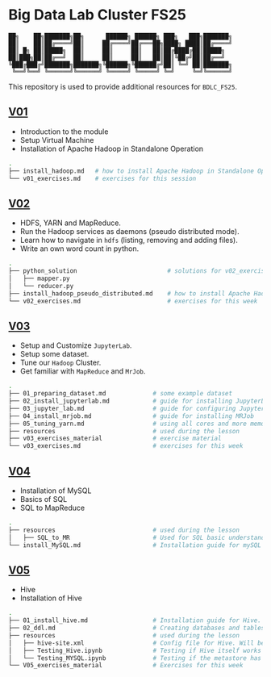 # Big Data Lab Cluster FS25

```text
██╗    ██╗███████╗██╗      ██████╗ ██████╗ ███╗   ███╗███████╗
██║    ██║██╔════╝██║     ██╔════╝██╔═══██╗████╗ ████║██╔════╝
██║ █╗ ██║█████╗  ██║     ██║     ██║   ██║██╔████╔██║█████╗
██║███╗██║██╔══╝  ██║     ██║     ██║   ██║██║╚██╔╝██║██╔══╝
╚███╔███╔╝███████╗███████╗╚██████╗╚██████╔╝██║ ╚═╝ ██║███████╗
 ╚══╝╚══╝ ╚══════╝╚══════╝ ╚═════╝ ╚═════╝ ╚═╝     ╚═╝╚══════╝
```

This repository is used to provide additional resources for `BDLC_FS25`.

## [V01](./V01/)

- Introduction to the module
- Setup Virtual Machine
- Installation of Apache Hadoop in Standalone Operation

```bash
.
├── install_hadoop.md   # how to install Apache Hadoop in Standalone Operation
└── v01_exercises.md    # exercises for this session
```

## [V02](./V02/)

- HDFS, YARN and MapReduce.
- Run the Hadoop services as daemons (pseudo distributed mode).
- Learn how to navigate in `hdfs` (listing, removing and adding files).
- Write an own word count in python.

```bash
.
├── python_solution                         # solutions for v02_exercises
│   ├── mapper.py
│   └── reducer.py
├── install_hadoop_pseudo_distributed.md    # how to install Apache Hadoop in Pseudo Distributed Mode
└── v02_exercises.md                        # exercises for this week
```

## [V03](./V03/)

- Setup and Customize `JupyterLab`.
- Setup some dataset.
- Tune our `Hadoop` Cluster.
- Get familiar with `MapReduce` and `MrJob`.

```bash
.
├── 01_preparing_dataset.md             # some example dataset
├── 02_install_jupyterlab.md            # guide for installing JupyterLab
├── 03_jupyter_lab.md                   # guide for configuring JupyterLab
├── 04_install_mrjob.md                 # guide for installing MRJob
├── 05_tuning_yarn.md                   # using all cores and more memory
├── resources                           # used during the lesson
├── v03_exercises_material              # exercise material
└── v03_exercises.md                    # exercises for this week
```

## [V04](./V04/)

- Installation of MySQL
- Basics of SQL
- SQL to MapReduce

```bash
.
├── resources                           # used during the lesson
│   ├── SQL_to_MR                       # Used for SQL basic understanding and writing SQLs in MapReduce.
└── install_MySQL.md                    # Installation guide for mySQL and Python Magic.
```

## [V05](./V05/)

- Hive
- Installation of Hive

```bash
.
├── 01_install_hive.md                  # Installation guide for Hive.
├── 02_ddl.md                           # Creating databases and tables. Insert data into tables with Hive.
├── resources                           # used during the lesson
│   ├── hive-site.xml                   # Config file for Hive. Will be used when we install Hive.
│   ├── Testing_Hive.ipynb              # Testing if Hive itself works and if the JupyterLab extensions work with Hive as well.
│   └── Testing_MYSQL.ipynb             # Testing if the metastore has been initialized. Testing SQL Magic for JupyterLab.
└── V05_exercises_material              # Exercises for this week
```

<!--
## [V06](./V06/)

- Pandas Workshop created by Stefanie Molin

```bash
.
└── pandas_course.md                # Guide to run and install the workshop.
```

## [V07](./V07/)

- Adding MovieLens 25M dataset to Hive.
- Together: Answering some questions to the MovieLens dataset.
- Parquet Files: how to read, save parquet files.
- Save the MovieLens files as parquet.
- Exercise with "die Post" dataset where we also use partitions.

```bash
.
├── 01_movie_lens                    # MovieLens 25M dataset
├── 02_parquet                       # Parquet and python
├── 03_movie_lens_parquet            # All notebooks for movielens to parquet
├── v06_exercises_material           # Exercises for this week
```

## [V08](./V08/)

- Intro to Spark.
- Install Spark.
- Testing Spark Context and SQL Context in our setup.
- Testing Spark in JupyterLab.
- Exercises about Spark and RDDs.

```bash
.
├── v08_exercises_material                   # Exercises for this week
│   ├── 01_PySpark.ipynb                     # This exercise comes from [pnavaro](https://github.com/pnavaro/big-data)
│   └── 02_Text_Processing.ipynb             # Word Count and Text-Generator
├── 01_spark_context.ipynb                   # Testing Spark Context in Jupyterlab.
├── 02_spark_sql.ipynb                       # Testing Spark-SQL in Jupyterlab.
├── install_spark.md                         # How to install Spark.
```

## [V09](./V09/)

- Intro to Spark DataFrames (DF) and SQL
- DF Basics
- Analyzing unix.stackexchange.com

```bash
.
├── 01_Spark_SQL_Parquet_Compressed.ipynb   # Speed test Spark SQL vs Hive (MapReduce)
├── 02_Spark_DF_Gutenberg.ipynb             # Speed test gutenberg wordcount
├── 03_Spark_DF_Basics.ipynb                # Basic usage for DFs (from the Book Spark - The Definitive Guide)
├── 04_unix.stackexchange.com.ipynb         # DFs and the unix.stackexchange.com dataset (incl. some questions at the end)
```

## [V10](./V10/)

Fokus: Projektarbeit

```bash
.
├── Projektartbeit                              # Template for the group-work
│   ├── dataset_ideas.md
│   └── Projektarbeit_Template.md
├── Jupyter_Notebooks_For_Taxi                  # Jupyter Files for Taxi Analysis
├── 1_stop_all_services.md                      # Creating a Cluster: stopping all services
├── 2_prepare_nodes.md                          # Creating a Cluster: prepare all node
├── 3_master_node.md                            # Creating a Cluster: setup the master node
├── 4_dataset.md                                # Creating a Cluster: dataset download and pushing to HDFS
``` -->

<!-- ## [V15](./V15/)

Fokus: Projektarbeit

```bash
.
├── 1_back_to_single_cluster.md               # Going back to single cluster mode
├── 2_feedback.md                             # General feedback for the project
```  -->
